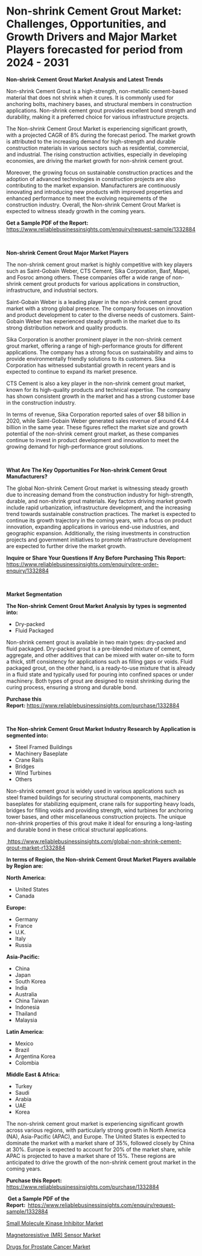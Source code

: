 <p><h1>Non-shrink Cement Grout Market: Challenges, Opportunities, and Growth Drivers and Major Market Players forecasted for period from 2024 - 2031</h1></p><p><strong>Non-shrink Cement Grout Market Analysis and Latest Trends</strong></p>
<p><p>Non-shrink Cement Grout is a high-strength, non-metallic cement-based material that does not shrink when it cures. It is commonly used for anchoring bolts, machinery bases, and structural members in construction applications. Non-shrink cement grout provides excellent bond strength and durability, making it a preferred choice for various infrastructure projects.</p><p>The Non-shrink Cement Grout Market is experiencing significant growth, with a projected CAGR of 8% during the forecast period. The market growth is attributed to the increasing demand for high-strength and durable construction materials in various sectors such as residential, commercial, and industrial. The rising construction activities, especially in developing economies, are driving the market growth for non-shrink cement grout.</p><p>Moreover, the growing focus on sustainable construction practices and the adoption of advanced technologies in construction projects are also contributing to the market expansion. Manufacturers are continuously innovating and introducing new products with improved properties and enhanced performance to meet the evolving requirements of the construction industry. Overall, the Non-shrink Cement Grout Market is expected to witness steady growth in the coming years.</p></p>
<p><strong>Get a Sample PDF of the Report:&nbsp;</strong> <a href="https://www.reliablebusinessinsights.com/enquiry/request-sample/1332884">https://www.reliablebusinessinsights.com/enquiry/request-sample/1332884</a></p>
<p>&nbsp;</p>
<p><strong>Non-shrink Cement Grout Major Market Players</strong></p>
<p><p>The non-shrink cement grout market is highly competitive with key players such as Saint-Gobain Weber, CTS Cement, Sika Corporation, Basf, Mapei, and Fosroc among others. These companies offer a wide range of non-shrink cement grout products for various applications in construction, infrastructure, and industrial sectors.</p><p>Saint-Gobain Weber is a leading player in the non-shrink cement grout market with a strong global presence. The company focuses on innovation and product development to cater to the diverse needs of customers. Saint-Gobain Weber has experienced steady growth in the market due to its strong distribution network and quality products.</p><p>Sika Corporation is another prominent player in the non-shrink cement grout market, offering a range of high-performance grouts for different applications. The company has a strong focus on sustainability and aims to provide environmentally friendly solutions to its customers. Sika Corporation has witnessed substantial growth in recent years and is expected to continue to expand its market presence.</p><p>CTS Cement is also a key player in the non-shrink cement grout market, known for its high-quality products and technical expertise. The company has shown consistent growth in the market and has a strong customer base in the construction industry.</p><p>In terms of revenue, Sika Corporation reported sales of over $8 billion in 2020, while Saint-Gobain Weber generated sales revenue of around €4.4 billion in the same year. These figures reflect the market size and growth potential of the non-shrink cement grout market, as these companies continue to invest in product development and innovation to meet the growing demand for high-performance grout solutions.</p></p>
<p>&nbsp;</p>
<p><strong>What Are The Key Opportunities For Non-shrink Cement Grout Manufacturers?</strong></p>
<p><p>The global Non-shrink Cement Grout market is witnessing steady growth due to increasing demand from the construction industry for high-strength, durable, and non-shrink grout materials. Key factors driving market growth include rapid urbanization, infrastructure development, and the increasing trend towards sustainable construction practices. The market is expected to continue its growth trajectory in the coming years, with a focus on product innovation, expanding applications in various end-use industries, and geographic expansion. Additionally, the rising investments in construction projects and government initiatives to promote infrastructure development are expected to further drive the market growth.</p></p>
<p><strong>Inquire or Share Your Questions If Any Before Purchasing This Report:</strong> <a href="https://www.reliablebusinessinsights.com/enquiry/pre-order-enquiry/1332884">https://www.reliablebusinessinsights.com/enquiry/pre-order-enquiry/1332884</a></p>
<p>&nbsp;</p>
<p><strong>Market Segmentation</strong></p>
<p><strong>The Non-shrink Cement Grout Market Analysis by types is segmented into:</strong></p>
<p><ul><li>Dry-packed</li><li>Fluid Packaged</li></ul></p>
<p><p>Non-shrink cement grout is available in two main types: dry-packed and fluid packaged. Dry-packed grout is a pre-blended mixture of cement, aggregate, and other additives that can be mixed with water on-site to form a thick, stiff consistency for applications such as filling gaps or voids. Fluid packaged grout, on the other hand, is a ready-to-use mixture that is already in a fluid state and typically used for pouring into confined spaces or under machinery. Both types of grout are designed to resist shrinking during the curing process, ensuring a strong and durable bond.</p></p>
<p><strong>Purchase this Report:&nbsp;</strong><a href="https://www.reliablebusinessinsights.com/purchase/1332884">https://www.reliablebusinessinsights.com/purchase/1332884</a></p>
<p>&nbsp;</p>
<p><strong>The Non-shrink Cement Grout Market Industry Research by Application is segmented into:</strong></p>
<p><ul><li>Steel Framed Buildings</li><li>Machinery Baseplate</li><li>Crane Rails</li><li>Bridges</li><li>Wind Turbines</li><li>Others</li></ul></p>
<p><p>Non-shrink cement grout is widely used in various applications such as steel framed buildings for securing structural components, machinery baseplates for stabilizing equipment, crane rails for supporting heavy loads, bridges for filling voids and providing strength, wind turbines for anchoring tower bases, and other miscellaneous construction projects. The unique non-shrink properties of this grout make it ideal for ensuring a long-lasting and durable bond in these critical structural applications.</p></p>
<p><a href="https://www.reliablebusinessinsights.com/global-non-shrink-cement-grout-market-r1332884">&nbsp;https://www.reliablebusinessinsights.com/global-non-shrink-cement-grout-market-r1332884</a></p>
<p><strong>In terms of Region, the Non-shrink Cement Grout Market Players available by Region are:</strong></p>
<p>
    <p> <strong> North America: </strong>
        <ul>
            <li>United States</li>
            <li>Canada</li>
        </ul>
        </p> 
    <p> <strong> Europe: </strong>
        <ul>
            <li>Germany</li>
            <li>France</li>
            <li>U.K.</li>
            <li>Italy</li>
            <li>Russia</li>
        </ul>
        </p> 
    <p> <strong> Asia-Pacific: </strong>
        <ul>
            <li>China</li>
            <li>Japan</li>
            <li>South Korea</li>
            <li>India</li>
            <li>Australia</li>
            <li>China Taiwan</li>
            <li>Indonesia</li>
            <li>Thailand</li>
            <li>Malaysia</li>
        </ul>
        </p> 
    <p> <strong> Latin America: </strong>
        <ul>
            <li>Mexico</li>
            <li>Brazil</li>
            <li>Argentina Korea</li>
            <li>Colombia</li>
        </ul>
        </p> 
    <p> <strong> Middle East & Africa: </strong>
        <ul>
            <li>Turkey</li>
            <li>Saudi</li>
            <li>Arabia</li>
            <li>UAE</li>
            <li>Korea</li>
        </ul>
    </p>
    </p>
<p><p>The non-shrink cement grout market is experiencing significant growth across various regions, with particularly strong growth in North America (NA), Asia-Pacific (APAC), and Europe. The United States is expected to dominate the market with a market share of 35%, followed closely by China at 30%. Europe is expected to account for 20% of the market share, while APAC is projected to have a market share of 15%. These regions are anticipated to drive the growth of the non-shrink cement grout market in the coming years.</p></p>
<p><strong>Purchase this Report: </strong><a href="https://www.reliablebusinessinsights.com/purchase/1332884">https://www.reliablebusinessinsights.com/purchase/1332884</a></p>
<p>&nbsp;<strong>Get a Sample PDF of the Report:&nbsp;&nbsp;</strong><a href="https://www.reliablebusinessinsights.com/enquiry/request-sample/1332884">https://www.reliablebusinessinsights.com/enquiry/request-sample/1332884</a></p>
<p><strong></strong></p>
<p><p><a href="https://medium.com/@samleffler/small-molecule-kinase-inhibitor-market-outlook-complete-industry-analysis-2024-to-2031-8dc31afc7c9a">Small Molecule Kinase Inhibitor Market</a></p><p><a href="https://github.com/ifhhndtz21/Market-Research-Report-List-1/blob/main/magnetoresistive-mr-sensor-market.md">Magnetoresistive (MR) Sensor Market</a></p><p><a href="https://medium.com/@othaleffler2008/an-in-depth-analysis-of-the-global-drugs-for-prostate-cancer-market-scope-and-its-rapid-growing-13-8-d2b2e324b132">Drugs for Prostate Cancer Market</a></p></p>